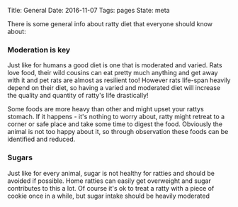 Title: General
Date: 2016-11-07
Tags: pages
State: meta

There is some general info about ratty diet that everyone 
should know about:  

### Moderation is key   

Just like for humans a good diet is 
one that is moderated and varied. Rats love food, 
their wild cousins can eat pretty much anything and get away with it and 
pet rats are almost as resilient too! However rats life-span heavily 
depend on their diet, so having a varied and moderated diet will 
increase the quality and quantity of ratty's life drastically!

Some foods are more heavy than other and might upset your rattys stomach. 
If it happens - it's nothing to worry about, ratty might retreat to a 
corner or safe place and take some time to digest the food. 
Obviously the animal is not too happy about it, so through observation 
these foods can be identified and reduced.

### Sugars

Just like for every animal, sugar is not healthy for ratties and should 
be avoided if possible. Home ratties can easily get overweight and sugar
contributes to this a lot. Of course it's ok to treat a ratty with 
a piece of cookie once in a while, but sugar intake should be heavily
moderated


